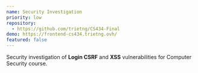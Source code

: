 ```yaml
---
name: Security Investigation
priority: low
repository:
  - https://github.com/trietng/CS434-Final
demo: https://frontend-cs434.trietng.ovh/
featured: false
---
```

Security investigation of **Login CSRF** and **XSS** vulnerabilities for Computer Security course.
